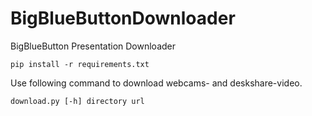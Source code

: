 # BigBlueButtonDownloader
BigBlueButton Presentation Downloader


```
pip install -r requirements.txt
```

Use following command to download webcams- and deskshare-video.
```
download.py [-h] directory url
```

